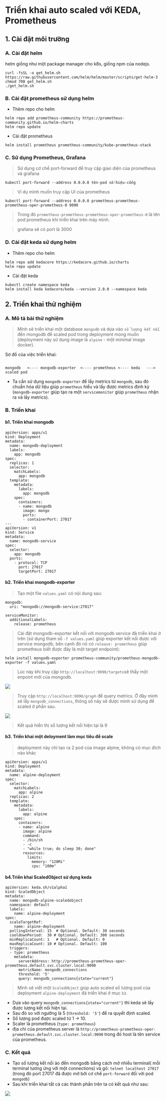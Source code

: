 # Triển khai auto scaled với KEDA, Prometheus

## 1. Cài đặt môi trường

### A. Cài đặt helm

helm giống như một package manager cho k8s, giống npm của nodejs.

```console
curl -fsSL -o get_helm.sh https://raw.githubusercontent.com/helm/helm/master/scripts/get-helm-3
chmod 700 get_helm.sh
./get_helm.sh
```

### B. Cài đặt prometheus sử dụng helm

- Thêm repo cho helm

```console
helm repo add prometheus-community https://prometheus-community.github.io/helm-charts
helm repo update
```

- Cài đặt prometheus

```console
helm install prometheus prometheus-community/kube-prometheus-stack
```

### C. Sử dụng Prometheus, Grafana

> Sử dụng cơ chế port-forward để truy cập giao diện của prometheus và grafana

```console
kubectl port-forward --address 0.0.0.0 tên-pod số-hiệu-cổng
```

> Ví dụ mình muốn truy cập UI của prometheus

```console
kubectl port-forward --address 0.0.0.0 prometheus-prometheus-prometheus-oper-prometheus-0 9090
```

> Trong đó `prometheus-prometheus-prometheus-oper-prometheus-0` là tên pod prometheus khi triển khai trên máy mình.

> grafana sẽ có port là 3000

### D. Cài đặt keda sử dụng helm

- Thêm repo cho helm

```console
helm repo add kedacore https://kedacore.github.io/charts
helm repo update
```

- Cài đặt keda

```console
kubectl create namespace keda
helm install keda kedacore/keda --version 2.0.0 --namespace keda
```

## 2. Triển khai thử nghiệm

### A. Mô tả bài thử nghiệm

> Mình sẽ triển khai một database `mongodb` và dựa vào `số lượng kết nối` đến mongodb để scaled pod trong deployment mong muốn (deployment này sử dụng image là `alpine` - một minimal image docker).

Sơ đồ của việc triển khai:

```console

mongodb   <---- mongodb-exporter  <---- prometheus <---- keda   ---> scaled pod

```

- Ta cần sử dụng `mongodb-exporter` để lấy metrics từ `mongodb`, sau đó chuẩn hóa dữ liệu giúp `prometheus` hiểu và lấy được metrics định kỳ (`mongodb-exporter` giúp tạo ra một `servicemonitor` giúp `prometheus` nhận ra và lấy metrics).

### B. Triển khai

#### b1. Triển khai mongodb

```console
apiVersion: apps/v1
kind: Deployment
metadata:
  name: mongodb-deployment
  labels:
    app: mongodb
spec:
  replicas: 1
  selector:
    matchLabels:
      app: mongodb
  template:
    metadata:
      labels:
        app: mongodb
    spec:
      containers:
      - name: mongodb
        image: mongo
        ports:
        - containerPort: 27017
---
apiVersion: v1
kind: Service
metadata:
  name: mongodb-service
spec:
  selector:
    app: mongodb
  ports:
    - protocol: TCP
      port: 27017
      targetPort: 27017
```

#### b2. Triển khai mongodb-exporter

> Tạo một file `values.yaml` có nội dung sau:

```console
mongodb:
  uri: "mongodb://mongodb-service:27017"

serviceMonitor:
  additionalLabels:
    release: prometheus
```

> Cài đặt mongodb-exporter kết nối với mongodb service đã triển khai ở trên (sử dụng tham số `-f values.yaml` giúp exporter kết nối được với service mongodb, bên cạnh đó nó có `release: prometheus` giúp prometheus biết được đây là một target endpoint):

```console
helm install mongodb-exporter prometheus-community/prometheus-mongodb-exporter -f values.yaml
```

> Lúc này khi truy cập `http://localhost:9090/targets`sẽ thấy một enpoint mới của mongodb.

<img src="./img/target-prometheus.PNG">

> Truy cập `http://localhost:9090/graph` để query metrics. Ở đây mình sẽ lấy `mongodb_connections`, thông số này sẽ được mình sử dụng để scaled ở phần sau.

<img src="./img/mongodb-connect-count.PNG">

> Kết quả hiển thị số lượng kết nối hiện tại là 9

#### b3. Triển khai một deloyment làm mục tiêu để scale

> deployment này chỉ tạo ra 2 pod của image alpine, không có mục đích nào khác

```console
apiVersion: apps/v1
kind: Deployment
metadata:
  name: alpine-deployment
spec:
  selector:
    matchLabels:
      app: alpine
  replicas: 2
  template:
    metadata:
      labels:
        app: alpine
    spec:
      containers:
      - name: alpine
        image: alpine
        command:
        - /bin/sh
        - -c
        - "while true; do sleep 30; done"
        resources:
          limits:
            memory: "128Mi"
            cpu: "100m"
```

#### b4.Triển khai ScaledObject sử dụng keda

```console
apiVersion: keda.sh/v1alpha1
kind: ScaledObject
metadata:
  name: mongodb-alpine-scaledobject
  namespace: default
  labels:
    name: alpine-deployment
spec:
  scaleTargetRef:
    name: alpine-deployment
  pollingInterval: 15  # Optional. Default: 30 seconds
  cooldownPeriod:  30 # Optional. Default: 300 seconds
  minReplicaCount: 1   # Optional. Default: 0
  maxReplicaCount: 10 # Optional. Default: 100
  triggers:
  - type: prometheus
    metadata:
      serverAddress: http://prometheus-prometheus-oper-prometheus.default.svc.cluster.local:9090
      metricName: mongodb_connections
      threshold: '5'
      query: mongodb_connections{state="current"}
```

> Mình sẽ viết một `ScaledObject` giúp auto scaled số lượng pod của deployment `alpine-deployment` đã triển khai ở mục `b3`.

- Dựa vào query `mongodb_connections{state="current"}` thì keda sẽ lấy được lượng kết nối hiện tại.
- Sau đó so với ngưỡng là 5 (`threshold: '5'`) để ra quyết định scaled.
- Số lượng pod được scaled từ 1 -> 10.
- Scaler là prometheus (`type: prometheus`)
- địa chỉ của prometheus server là `http://prometheus-prometheus-oper-prometheus.default.svc.cluster.local:9090` trong đó host là tên service của prometheus.

### C. Kết quả
- Tạo số lượng kết nối ảo đến mongodb bằng cách mở nhiều terminal( mỗi terminal tương ứng với một connections) và gõ: `telnet localhost 27017` (trong đó port 27017 đã được mở bởi cơ chế `port-forward` đối với pod `mongodb`)
- Sau khi triển khai tất cả các thành phần trên ta có kết quả như sau:

<img src="./img/keda-mongo-alpine.PNG">
